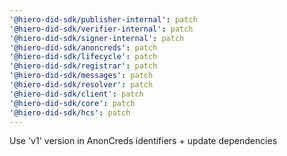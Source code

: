 ```yaml
---
'@hiero-did-sdk/publisher-internal': patch
'@hiero-did-sdk/verifier-internal': patch
'@hiero-did-sdk/signer-internal': patch
'@hiero-did-sdk/anoncreds': patch
'@hiero-did-sdk/lifecycle': patch
'@hiero-did-sdk/registrar': patch
'@hiero-did-sdk/messages': patch
'@hiero-did-sdk/resolver': patch
'@hiero-did-sdk/client': patch
'@hiero-did-sdk/core': patch
'@hiero-did-sdk/hcs': patch
---
```


Use 'v1' version in AnonCreds identifiers + update dependencies
